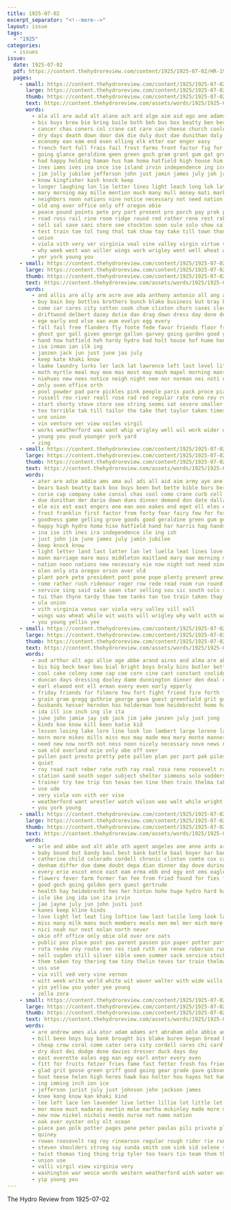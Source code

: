 ```yaml
---
title: 1925-07-02
excerpt_separator: "<!--more-->"
layout: issue
tags:
  - "1925"
categories:
  - issues
issue:
  date: 1925-07-02
  pdf: https://content.thehydroreview.com/content/1925/1925-07-02/HR-1925-07-02.pdf
  pages:
    - small: https://content.thehydroreview.com/content/1925/1925-07-02/small/HR-1925-07-02-01.jpg
      large: https://content.thehydroreview.com/content/1925/1925-07-02/large/HR-1925-07-02-01.jpg
      thumb: https://content.thehydroreview.com/content/1925/1925-07-02/thumbnails/HR-1925-07-02-01.jpg
      text: https://content.thehydroreview.com/assets/words/1925/1925-07-02/HR-1925-07-02-01.txt
      words:
        - ala all are auld alt alane ach ard alge aim aid ago ane adams aurand age addi acres amer able aul ave and ante ana american alec august ater abraham aday agen ary acre aster
        - bis buys brew bie bring baile both beh bus box beatty ben beckham born blue better but basket bok best bureau bethe bears buy bens brown big business been base bible bessie
        - cancer chas coners col crane cat care can cheese church cooler cake came carney cost cee corner chae cousin con common coven come cap carl car cach comes curb city cid christ cad core coor cold cade cant cause custer certain cash
        - dry days death down door dak die duly dust dae dunithan daly dinner day dei daring dues dell deal demand ded dot due daughter der doe
        - economy ean eam end even elling elk etter ear enger easy
        - french fort full frais fail frost farms front factor fig for fortune fine field friends faithful fast few fun froese forty fone friend faint folks forget fore fairy from
        - going glance geraldine geen green goch gram grant gum gat grove given goods goodness good goldie goel glass gee ground game
        - had happy holding haman hus ham homa hatfield high house him how held hope harry has hunt hack home hes hydro hard hands hol harris har hot healer head her hon huge
        - ines iams ives ina ince ise island irvin independence ing ice ike
        - jim jolly jubilee jefferson john just jamin james july jah jan jone jay
        - know kingfisher kash knock keep
        - longer laughing lon lie letter lines light leach long lok late lees lee louise lava lage left lease lin lights learn love like lave let last lord lena land lay leo
        - mary morning may mille mention much many mull money mati mark marriage manner major mexico moan miss mate most made mar mail marble must mean marsha morse more miller merchant music maitland mare matter
        - neighbors noon nations nine notice necessary not need nation nay night new now
        - old ong over office only off oregon obie
        - peace pound points pete pry part present pro porch pay prok providence plant plank pork patent per ping pieper peter point pull pages power paso people plan prewitt paral peoples price park pam push palas patina piano public pastor
        - road ross rail rine room ridge round red rather rene rest rake rinehart ridenour ras roger read roebuck row rome russell regular reasons render real remark run rom
        - sell sal save sani store see stockton soon sule solo show sale salesman side sunday special soler son speaker sawer said second shed saturday sample send she storm shanty scott sports story sallie service sid school stone speak shown selling still states sears sama single subject sewing state shore south sherwood seven stare snay
        - test train tae tol tong thal tak thaw tay take till town thomas tier taken tosi thing trad tow tor them trees too ted thelin thay try trip the then tardy tum than tanks tates thet
        - union
        - viola vith very ver virginia veal vine valley virgin virtue vill
        - why week west wan willer wings work wrigley went well wheat way wil with walter was walt wit wayne washington wise worl white while will want world wat war
        - yer york young you
    - small: https://content.thehydroreview.com/content/1925/1925-07-02/small/HR-1925-07-02-02.jpg
      large: https://content.thehydroreview.com/content/1925/1925-07-02/large/HR-1925-07-02-02.jpg
      thumb: https://content.thehydroreview.com/content/1925/1925-07-02/thumbnails/HR-1925-07-02-02.jpg
      text: https://content.thehydroreview.com/assets/words/1925/1925-07-02/HR-1925-07-02-02.txt
      words:
        - and allis are ally arm acre ave ada anthony antonio all ang armstrong ala ash
        - buy bain boy bottles brothers bunch blake business but bray bounds bey bob ban big body barber braid bee braly best bell better black boys blower bowls boer bros bring
        - come car cares city cotton cook chum clinton churn cases cleopatra case clara cream cruso camm course cal coin care count child can crave chick cattle
        - driftwood delbert dazey dotie dan drag down dress day done dee danger does
        - ege early end else ean eum evelyn egg every
        - fall fail free flanders fly foote fede favor friends floor frances few fine fellow finder from for farmer fancy fresh fun former flakes fath fallen fire fast fer flies
        - ghost gor gall given george gallon garvey going garden good ger grates grain glove
        - hand how hatfield heh hardy hydro had holt house hof hume honie has hart hollis howe handle her human home heal hey
        - isa inman ian ilk ing
        - janzen jack jun just june jas july
        - keep kate khaki know
        - laake laundry lurks ler lack lat lawrence left last level little light large
        - moth myrtle meal muy moe mas most may mash mapel morning mansell mach mala money much mass miss mens mary monroe milk matter man many mich mer more mound
        - niehues new nees notice neigh night nee nor norman nei noti now never noth not need
        - only oven office orth
        - pool powder pad pare pickles pink people paris pack proce piano pritts philbin public purchase parent par per pauls place pees polish por princess pair
        - russell reo river reall rose rad red regular rate reno rey rube rhinehart robinson rich romer roads rent roy
        - start shorty stove store see string seems sat severe smaller soul sale sho sallie suits street salad show sudan sou solid sister sour six saturday salmon styles san south sell small sum such special sad socks scott she shade still soap set
        - tex terrible tak till tailor the take thet taylor taken times thut then thou thing toom ton them trip thao
        - ure union
        - vin venture ver view voiles virgil
        - works weatherford was want whip wrigley well wil work wider week wave war worst will word willing water white wire welfare with why working wool while
        - young you youd younger york yard
        - zing
    - small: https://content.thehydroreview.com/content/1925/1925-07-02/small/HR-1925-07-02-03.jpg
      large: https://content.thehydroreview.com/content/1925/1925-07-02/large/HR-1925-07-02-03.jpg
      thumb: https://content.thehydroreview.com/content/1925/1925-07-02/thumbnails/HR-1925-07-02-03.jpg
      text: https://content.thehydroreview.com/assets/words/1925/1925-07-02/HR-1925-07-02-03.txt
      words:
        - ater are adie addie ams ama aul adi all aid aim army aye ane aud ather ally aman alt ake aller august acre able ave ary and ago
        - bears bash beatty back box buys been but bette bible bors berto born better bridgeport bec bor bea bound bee brown beckham bate bring bethe bus bud brother bro both bureau bone bag buy best ben business big
        - corie cap company cake consul chas cool come crane curb cell can cause cott cody chief cold cling cach custer con car cousin comes cheese church city carney common cooler cant canta clarke cari christ corner cole county cost col
        - due dunithan der dario down dues dinner demand don date dallas dain dust dia data during death duly day door denen delphia divine dow dan days
        - ele eis est east engers ene ean eon eakes end eget ell eles eash ever earl ent ener elk
        - frost franklin first factor from forty fear fairy few for fortune fore face fail fee friend forte french fine forget faint free folks fed field fale fast fort fight fair fite fone front fairbanks
        - goodness game gelling grove goods good geraldine green gum george
        - happy high hydro homa hise hatfield hand har harris hag hands has hunt hes house haye hake hart him hume healer heed hanes how her harry hare hon hard hae hope heart hoe held home hingst had hot
        - ina ise ith ines ira independence ile ing ish
        - just john jim june james july jamin jubilee
        - keep knock know
        - light letter land last latter lan let luella leat lines love lions longer lin lights louise leo leer lees left like lett luck lowing lar less long leslie lord lear
        - mann marriage mare mass middleton maitland mary mae morning miller major moth mail mapes mexico marsh mee may method most much must men miles mate many more milk mow mark mag miss
        - nation noon nations new necessary nie now night not need nine nee notice neighbors nea nat
        - olen only ota oregon orson over old
        - plant pork pete president pont pone pope plenty present prewitt pick profit pee peace points providence park perr pull piano post pam per pro push poy pert pay phi prom price people paso peoples poe porch princess phe pastor power pages pos peter paar plan public pot
        - rome rather rush ridenour roger row rede read room run round russell roberts ras red roebuck remark rail rinehart robe rei reasons regen ravine render roads rine regular ree
        - service sing said sale sean star selling sou sic south solo sach story saturday speaker side sell special show speak sad stockton still sister sao salesman state sport send seal sports save six saly ster speaks sample son sewing she sante sallie scott second sigh shore shanty seven single sermon storm sears sand season soon shown school store see states
        - tui than thyne tardy thaw tee tanks tan too train taken thay tay take then taylor telling tiny trac turn tear them the town tim tow thrall test thing try thy taki tes trees tome
        - ula union
        - vith virginia venus var viola very valley vill vall
        - wings was wheat while wit waits will wrigley why walt with wayne wan world week wil watt wise william white work went walter washington want war west way wee
        - you young yellin yee
    - small: https://content.thehydroreview.com/content/1925/1925-07-02/small/HR-1925-07-02-04.jpg
      large: https://content.thehydroreview.com/content/1925/1925-07-02/large/HR-1925-07-02-04.jpg
      thumb: https://content.thehydroreview.com/content/1925/1925-07-02/thumbnails/HR-1925-07-02-04.jpg
      text: https://content.thehydroreview.com/assets/words/1925/1925-07-02/HR-1925-07-02-04.txt
      words:
        - aud arthur alt ago allie age abbe arand aires and alma are able annie alfalfa all abe ata ane alee ake adelia ave aid
        - bis big beck bear bou bial bright boys braly bins butler better beans bor boss but barrett boy baby beach bill brother bond boyer brown brecht beek barnes best bors base ben body boxer been bert bout
        - cool cake colony come cap coe corn cine cant constant coolidge cina case came clos clinton car can city cope creek coo clemo cause cox camp cream carl cattle
        - duncan days dressing dooley dame dunnington dinner den deal daughter dada dawn davis davidson dion dress duni day dun
        - earl elwood ent ell erman every even early epperly
        - friday friends for filmore few fort fight friend fire forth free foreman fron from field ford frame filling frost folks
        - grain gram gregg guthrie george gave guest greenfield grit good german green
        - husbands hesser herndon has holderman hom heidebrecht home hatfield hill hour huston hold hinton honor henry had hydro hang hot high huge huron howard hardware house her
        - ida ill ice inch ing ile ita
        - june john jamie jay job jack jim jake janzen july just jong
        - kinds koe know kill keen katie kid
        - lesson losing lake lore line look lon lambert large lorene last life low left lok late leona long
        - morn more mikes mills miss mus may made mea mary monte manner many monday meier mer mil men maynard mandel mir mill missouri milligan much most mon morning must menary mcbride meany market
        - need new now north not ness noon nicely necessary nove news night nidiffer nie notice nen
        - oak old overland ocie only obe off over
        - pullen past presto pretty pete pallen plan per part pak piles president proper pec polish pleasure pate polter paper paxton par pay pos pile pauline palm
        - quiet
        - roy read rast reber rate ruth ray real rosa reno roosevelt rae rest rom reason rather rey road red rome
        - station sand south seger subject shelter simmons solo sodders son saran sick season sie simpson still sot scarce stock set sum service sons soon said special she seal sill sugden states sally saturday sam surprise sister sylvester stewart sales school summer stevens stella seat see store sid state suit shidler sun sunday sting salina ser
        - trainer try tee trip ton texas ten tine then train thelma take tia top the thou tea till tak tas thew thing tap them than
        - use ude
        - very viola von vith ver vise
        - weatherford want wrestler watch wilson was walt while wright world wat walks wait wheat woods week with will weeks weit word wan way wife went warkentin write west work windows weak wee watson wish works ware water weather welcome wyatt
        - you york young
    - small: https://content.thehydroreview.com/content/1925/1925-07-02/small/HR-1925-07-02-05.jpg
      large: https://content.thehydroreview.com/content/1925/1925-07-02/large/HR-1925-07-02-05.jpg
      thumb: https://content.thehydroreview.com/content/1925/1925-07-02/thumbnails/HR-1925-07-02-05.jpg
      text: https://content.thehydroreview.com/assets/words/1925/1925-07-02/HR-1925-07-02-05.txt
      words:
        - arle and abbe aud alt able ath agent angeles ane anne ards arora ary all aye ave alas are american august
        - baby bound but bandy baul best bank battle baal boyer bar bang bring bese brands belo brown
        - catherine child colorado cordell chronic clinton comte cox car come choi cheney cash canon caress creek cases carl city call cake channel cost cashier change cling cant can cream content care
        - denham differ due dame doubt depa dian dinner day dove during death date days dress double
        - every erie escot ence east eam erma ebb end egy ent ems eagle
        - flowers fever farm former fan fee from fried found for fies fam flatter felton far falling fow free faye fie fore foot fall first
        - good goch going golden gers guest gertrude
        - health hay heidebrecht hes her hinton hohe huge hydro hard has how halls hea howen had hot hall heine hume home hool half high hoke heart him hag hey
        - isle ike ing ida ion ita irvin
        - jae jayne july jun john justi just
        - kanes keep kline kinds
        - love light let leat ling loftice low last lucile long look large left lime latter like lee lace los
        - miss many milk mans much members meals men mel mer mich more may marry most monday mail man meer mis margaret made million
        - nici noah nur nest nolan north never
        - okie off office only obie old over ore oats
        - public pos place post pas parent passen pin paper potter part pick points plenty pena price paso peak pak ply parker puckett per peace par pope pitzer persons
        - rota renke roy route ren res ried ruth rom renee roberson run
        - sell sugden still silver sible seen summer sack service stockton senna set ster sunday save spanish sota saturday sherwood starts sit season state sang sally star sch say strength springs smith states seven sleeper siege son sale see soon special stock supply stephenson
        - them taken toy thering tae tiny thelin teves tor train thelma ton thie tia tag trom trip than tal tio take the
        - uss use
        - via vill ved very vine vernon
        - witt week write world white wit waver walter with wide wills walle weatherford wil was while war weeks weather way work wey will wan water
        - yin yellow you yoder yee young
        - zella zora
    - small: https://content.thehydroreview.com/content/1925/1925-07-02/small/HR-1925-07-02-06.jpg
      large: https://content.thehydroreview.com/content/1925/1925-07-02/large/HR-1925-07-02-06.jpg
      thumb: https://content.thehydroreview.com/content/1925/1925-07-02/thumbnails/HR-1925-07-02-06.jpg
      text: https://content.thehydroreview.com/assets/words/1925/1925-07-02/HR-1925-07-02-06.txt
      words:
        - are andrew ames ala ator adam adams art abraham able abbie ang age alee asa and all antoni albert
        - bill been boys buy bank brought bis blake buren began bread butler brave branch bracket brody bob burrow better brown blakley blood brand bone best black big both boyer
        - cheap crow coral come cater cera city cordell cares chi card cattle coolidge chick cotton court company crown carhart cad clinton car con cam
        - dry dust dei dodge done davies dresser duck days day
        - east everette eales egg ean egy earl enter every even
        - fitt for fruits fetzer fries fame fast fetter fresh fos friends fore filling full fancy from few first
        - glad grit goose green griff good going gear grade gave gibson goods gray grant goldie geary
        - hoot heese helen high heres hawk has holter hou hayes hot hamilton homa hands hydro harry hickory half had her hall harding haar house home hong hen
        - ing imming inch ion ice
        - jefferson jurist july just johnson john jackson james
        - knee kong know kan khaki kind
        - lee left lace len lavender live letter lillie lot little let line
        - mor mose must madaras martin mole martha mckinley made more merle mona mcnary monroe market madison mash miss mule mens much mary mexico most meal mexican mapel meals
        - new now nickel nichols needs nurse not name nation
        - oak over oyster only olt ocean
        - piece pan polk potter pages pene peter paulas pili private plain princess pack pump pair pat port per purcell pillar prewitt people power potters pape prairie pool
        - quiney
        - rowan roosevelt rag roy rinearson regular rough rider rie run red roberts range rent reno rube rin reins
        - steven shoulders strong say sunda smith som sink sid selene shall story soro she springs son starring sino sugden shirts sunday street station super sister sorrow sales short san stove states stock saturday suits seal shade sale shoe
        - twist thomas ting thing trip tyler too tears tin team thom them toll thi till teed thie tal the table teem taft top texas tell try then tim
        - union use
        - valli virgil view virginia very
        - washington war wesco words western weatherford wish water work week way with waren while writer william wilson will won weather warde want weeks well world wide wie was wells
        - yip young you
---
```


The Hydro Review from 1925-07-02

<!--more-->

